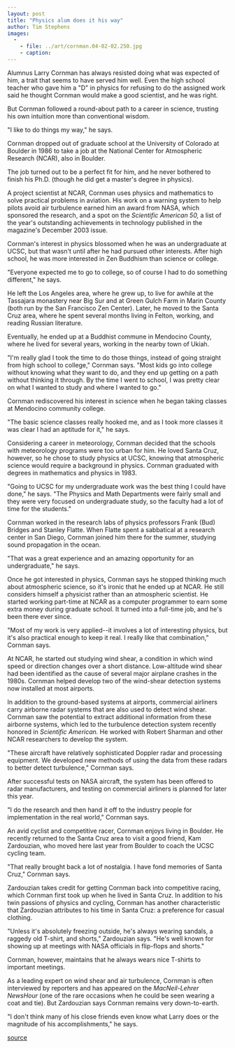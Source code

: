 ```yaml
---
layout: post
title: "Physics alum does it his way"
author: Tim Stephens
images:
  -
    - file: ../art/cornman.04-02-02.250.jpg
    - caption: 
---
```


Alumnus Larry Cornman has always resisted doing what was expected of him, a trait that seems to have served him well. Even the high school teacher who gave him a "D" in physics for refusing to do the assigned work said he thought Cornman would make a good scientist, and he was right.

But Cornman followed a round-about path to a career in science, trusting his own intuition more than conventional wisdom.   

"I like to do things my way," he says.  

Cornman dropped out of graduate school at the University of Colorado at Boulder in 1986 to take a job at the National Center for Atmospheric Research (NCAR), also in Boulder.

The job turned out to be a perfect fit for him, and he never bothered to finish his Ph.D. (though he did get a master's degree in physics).  

A project scientist at NCAR, Cornman uses physics and mathematics to solve practical problems in aviation. His work on a warning system to help pilots avoid air turbulence earned him an award from NASA, which sponsored the research, and a spot on the _Scientific American 50,_ a list of the year's outstanding achievements in technology published in the magazine's December 2003 issue.   

Cornman's interest in physics blossomed when he was an undergraduate at UCSC, but that wasn't until after he had pursued other interests. After high school, he was more interested in Zen Buddhism than science or college.  

"Everyone expected me to go to college, so of course I had to do something different," he says.  

He left the Los Angeles area, where he grew up, to live for awhile at the Tassajara monastery near Big Sur and at Green Gulch Farm in Marin County (both run by the San Francisco Zen Center). Later, he moved to the Santa Cruz area, where he spent several months living in Felton, working, and reading Russian literature.

Eventually, he ended up at a Buddhist commune in Mendocino County, where he lived for several years, working in the nearby town of Ukiah.   

"I'm really glad I took the time to do those things, instead of going straight from high school to college," Cornman says. "Most kids go into college without knowing what they want to do, and they end up getting on a path without thinking it through. By the time I went to school, I was pretty clear on what I wanted to study and where I wanted to go."  

Cornman rediscovered his interest in science when he began taking classes at Mendocino community college.  

"The basic science classes really hooked me, and as I took more classes it was clear I had an aptitude for it," he says.   

Considering a career in meteorology, Cornman decided that the schools with meteorology programs were too urban for him. He loved Santa Cruz, however, so he chose to study physics at UCSC, knowing that atmospheric science would require a background in physics. Cornman graduated with degrees in mathematics and physics in 1983.  

"Going to UCSC for my undergraduate work was the best thing I could have done," he says. "The Physics and Math Departments were fairly small and they were very focused on undergraduate study, so the faculty had a lot of time for the students."   

Cornman worked in the research labs of physics professors Frank (Bud) Bridges and Stanley Flatte. When Flatte spent a sabbatical at a research center in San Diego, Cornman joined him there for the summer, studying sound propagation in the ocean.  

"That was a great experience and an amazing opportunity for an undergraduate," he says.  

Once he got interested in physics, Cornman says he stopped thinking much about atmospheric science, so it's ironic that he ended up at NCAR. He still considers himself a physicist rather than an atmospheric scientist. He started working part-time at NCAR as a computer programmer to earn some extra money during graduate school. It turned into a full-time job, and he's been there ever since.   

"Most of my work is very applied--it involves a lot of interesting physics, but it's also practical enough to keep it real. I really like that combination," Cornman says.  

At NCAR, he started out studying wind shear, a condition in which wind speed or direction changes over a short distance. Low-altitude wind shear had been identified as the cause of several major airplane crashes in the 1980s. Cornman helped develop two of the wind-shear detection systems now installed at most airports.   

In addition to the ground-based systems at airports, commercial airliners carry airborne radar systems that are also used to detect wind shear. Cornman saw the potential to extract additional information from these airborne systems, which led to the turbulence detection system recently honored in _Scientific American._ He worked with Robert Sharman and other NCAR researchers to develop the system.   

"These aircraft have relatively sophisticated Doppler radar and processing equipment. We developed new methods of using the data from these radars to better detect turbulence," Cornman says.  

After successful tests on NASA aircraft, the system has been offered to radar manufacturers, and testing on commercial airliners is planned for later this year.  

"I do the research and then hand it off to the industry people for implementation in the real world," Cornman says.  

An avid cyclist and competitive racer, Cornman enjoys living in Boulder. He recently returned to the Santa Cruz area to visit a good friend, Kam Zardouzian, who moved here last year from Boulder to coach the UCSC cycling team.   

"That really brought back a lot of nostalgia. I have fond memories of Santa Cruz," Cornman says.   

Zardouzian takes credit for getting Cornman back into competitive racing, which Cornman first took up when he lived in Santa Cruz. In addition to his twin passions of physics and cycling, Cornman has another characteristic that Zardouzian attributes to his time in Santa Cruz: a preference for casual clothing.  

"Unless it's absolutely freezing outside, he's always wearing sandals, a raggedy old T-shirt, and shorts," Zardouzian says. "He's well known for showing up at meetings with NASA officials in flip-flops and shorts."  

Cornman, however, maintains that he always wears nice T-shirts to important meetings.  

As a leading expert on wind shear and air turbulence, Cornman is often interviewed by reporters and has appeared on the _MacNeil-Lehrer NewsHour_ (one of the rare occasions when he could be seen wearing a coat and tie). But Zardouzian says Cornman remains very down-to-earth.  

"I don't think many of his close friends even know what Larry does or the magnitude of his accomplishments," he says.   

[source](http://www1.ucsc.edu/currents/03-04/02-09/cornman.html "Permalink to cornman")

